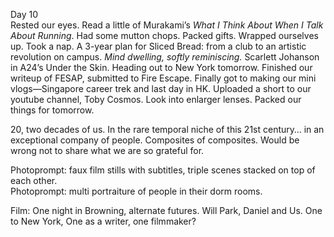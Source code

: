 Day 10  
Rested our eyes. Read a little of Murakami’s *What I Think About When I Talk About Running*. Had some mutton chops. Packed gifts. Wrapped ourselves up. Took a nap. A 3-year plan for Sliced Bread: from a club to an artistic revolution on campus. *Mind dwelling, softly reminiscing.* Scarlett Johanson in A24’s Under the Skin. Heading out to New York tomorrow. Finished our writeup of FESAP, submitted to Fire Escape. Finally got to making our mini vlogs—Singapore career trek and last day in HK. Uploaded a short to our youtube channel, Toby Cosmos. Look into enlarger lenses. Packed our things for tomorrow.

20, two decades of us. In the rare temporal niche of this 21st century… in an exceptional company of people. Composites of composites. Would be wrong not to share what we are so grateful for. 

Photoprompt: faux film stills with subtitles, triple scenes stacked on top of each other.   
Photoprompt: multi portraiture of people in their dorm rooms.

Film: One night in Browning, alternate futures. Will Park, Daniel and Us. One to New York, One as a writer, one filmmaker?
